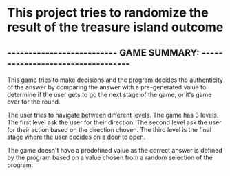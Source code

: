 # This project tries to randomize the result of the treasure island outcome
## -------------------------- GAME SUMMARY: ----------------------------------
This game tries to make decisions and the program decides the authenticity
of the answer by comparing the answer with a pre-generated value to determine
if the user gets to go the next stage of the game, or it's game over for the round.

The user tries to navigate between different levels. The game has 3 levels.
The first level ask the user for their direction.
The second level ask the user for their action based on the direction chosen.
The third level is the final stage where the user decides on a door to open.


The game doesn't have a predefined value as the correct answer is defined by
the program based on a value chosen from a random selection of the program.
